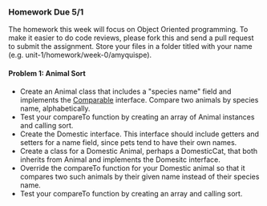 ### Homework Due 5/1

The homework this week will focus on Object Oriented programming.
To make it easier to do code reviews, please fork this and send a pull request
to submit the assignment. Store your files in a folder titled with your name
(e.g. unit-1/homework/week-0/amyquispe).

#### Problem 1: Animal Sort

* Create an Animal class that includes a "species name" field and implements the
[Comparable](https://docs.oracle.com/javase/7/docs/api/java/lang/Comparable.html) interface.
Compare two animals by species name, alphabetically.
* Test your compareTo function by creating an array of Animal instances and calling sort.
* Create the Domestic interface. This interface should include getters and setters for a name field,
since pets tend to have their own names.
* Create a class for a Domestic Animal, perhaps a DomesticCat, that both inherits from Animal
and implements the Domesitc interface.
* Override the compareTo function for your Domestic animal so that it compares two such animals
by their given name instead of their species name.
* Test your compareTo function by creating an array and calling sort.
